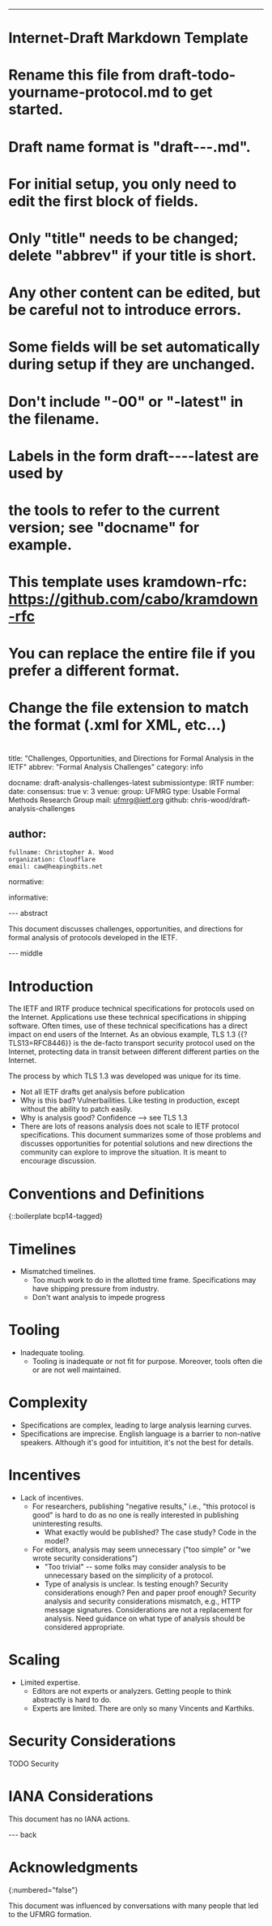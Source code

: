 ---
###
# Internet-Draft Markdown Template
#
# Rename this file from draft-todo-yourname-protocol.md to get started.
# Draft name format is "draft-<yourname>-<workgroup>-<name>.md".
#
# For initial setup, you only need to edit the first block of fields.
# Only "title" needs to be changed; delete "abbrev" if your title is short.
# Any other content can be edited, but be careful not to introduce errors.
# Some fields will be set automatically during setup if they are unchanged.
#
# Don't include "-00" or "-latest" in the filename.
# Labels in the form draft-<yourname>-<workgroup>-<name>-latest are used by
# the tools to refer to the current version; see "docname" for example.
#
# This template uses kramdown-rfc: https://github.com/cabo/kramdown-rfc
# You can replace the entire file if you prefer a different format.
# Change the file extension to match the format (.xml for XML, etc...)
#
###
title: "Challenges, Opportunities, and Directions for Formal Analysis in the IETF"
abbrev: "Formal Analysis Challenges"
category: info

docname: draft-analysis-challenges-latest
submissiontype: IRTF
number:
date:
consensus: true
v: 3
venue:
  group: UFMRG
  type: Usable Formal Methods Research Group
  mail: ufmrg@ietf.org
  github: chris-wood/draft-analysis-challenges

author:
 -
    fullname: Christopher A. Wood
    organization: Cloudflare
    email: caw@heapingbits.net

normative:

informative:


--- abstract

This document discusses challenges, opportunities, and directions
for formal analysis of protocols developed in the IETF. 

--- middle

# Introduction

The IETF and IRTF produce technical specifications for protocols used on the Internet.
Applications use these technical specifications in shipping software. Often times,
use of these technical specifications has a direct impact on end users of the Internet.
As an obvious example, TLS 1.3 {{?TLS13=RFC8446}} is the de-facto transport security 
protocol used on the Internet, protecting data in transit between different different
parties on the Internet.
 
The process by which TLS 1.3 was developed was unique for its time.
 
- Not all IETF drafts get analysis before publication
- Why is this bad? Vulnerbailities. Like testing in production, except without the ability to patch easily.
- Why is analysis good? Confidence --> see TLS 1.3
- There are lots of reasons analysis does not scale to IETF protocol specifications. This document summarizes some of those problems and discusses opportunities for potential solutions and new directions the community can explore to improve the situation. It is meant to encourage discussion.


# Conventions and Definitions

{::boilerplate bcp14-tagged}
 
# Timelines
 
 - Mismatched timelines. 
    - Too much work to do in the allotted time frame. Specifications may have shipping pressure from industry.
    - Don't want analysis to impede progress
 
# Tooling
 
 - Inadequate tooling.
    - Tooling is inadequate or not fit for purpose. Moreover, tools often die or are not well maintained.
 
# Complexity
 
 - Specifications are complex, leading to large analysis learning curves.
- Specifications are imprecise. English language is a barrier to non-native speakers. Although it's good for intuitition, it's not the best for details. 
 
# Incentives
 
 - Lack of incentives. 
    - For researchers, publishing "negative results," i.e., "this protocol is good" is hard to do as no one is really interested in publishing uninteresting results. 
        - What exactly would be published? The case study? Code in the model?
    - For editors, analysis may seem unnecessary ("too simple" or "we wrote security considerations")
        - "Too trivial" -- some folks may consider analysis to be unnecessary based on the simplicity of a protocol.
        - Type of analysis is unclear. Is testing enough? Security considerations enough? Pen and paper proof enough? Security analysis and security considerations mismatch, e.g., HTTP message signatures. Considerations are not a replacement for analysis. Need guidance on what type of analysis should be considered appropriate.

 
# Scaling 

- Limited expertise. 
    - Editors are not experts or analyzers. Getting people to think abstractly is hard to do.
    - Experts are limited. There are only so many Vincents and Karthiks.


# Security Considerations

TODO Security


# IANA Considerations

This document has no IANA actions.


--- back

# Acknowledgments
{:numbered="false"}

This document was influenced by conversations with many people that led to the UFMRG formation.
